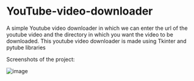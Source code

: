 # YouTube-video-downloader
A simple Youtube video downloader in which we can enter the url of the youtube video and the directory in which you want the video to be downloaded.
This youtube video downloader is made using Tkinter and pytube libraries

Screenshots of the project:


![image](https://user-images.githubusercontent.com/82283347/114375765-a3337d80-9ba2-11eb-949d-4184b8ceb042.png)
